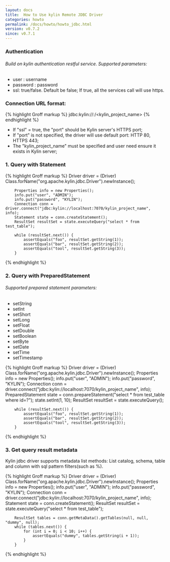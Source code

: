 ```yaml
---
layout: docs
title:  How to Use kylin Remote JDBC Driver
categories: howto
permalink: /docs/howto/howto_jdbc.html
version: v0.7.2
since: v0.7.1
---
```


### Authentication

###### Build on kylin authentication restful service. Supported parameters:
* user : username 
* password : password
* ssl: true/false. Default be false; If true, all the services call will use https.

### Connection URL format:
{% highlight Groff markup %}
jdbc:kylin://<hostname>:<port>/<kylin_project_name>
{% endhighlight %}
* If "ssl" = true, the "port" should be Kylin server's HTTPS port; 
* If "port" is not specified, the driver will use default port: HTTP 80, HTTPS 443;
* The "kylin_project_name" must be specified and user need ensure it exists in Kylin server;

### 1. Query with Statement
{% highlight Groff markup %}
        Driver driver = (Driver) Class.forName("org.apache.kylin.jdbc.Driver").newInstance();

        Properties info = new Properties();
        info.put("user", "ADMIN");
        info.put("password", "KYLIN");
        Connection conn = driver.connect("jdbc:kylin://localhost:7070/kylin_project_name", info);
        Statement state = conn.createStatement();
        ResultSet resultSet = state.executeQuery("select * from test_table");

        while (resultSet.next()) {
            assertEquals("foo", resultSet.getString(1));
            assertEquals("bar", resultSet.getString(2));
            assertEquals("tool", resultSet.getString(3));
        }
{% endhighlight %}

### 2. Query with PreparedStatement

###### Supported prepared statement parameters:
* setString
* setInt
* setShort
* setLong
* setFloat
* setDouble
* setBoolean
* setByte
* setDate
* setTime
* setTimestamp

{% highlight Groff markup %}
        Driver driver = (Driver) Class.forName("org.apache.kylin.jdbc.Driver").newInstance();
        Properties info = new Properties();
        info.put("user", "ADMIN");
        info.put("password", "KYLIN");
        Connection conn = driver.connect("jdbc:kylin://localhost:7070/kylin_project_name", info);
        PreparedStatement state = conn.prepareStatement("select * from test_table where id=?");
        state.setInt(1, 10);
        ResultSet resultSet = state.executeQuery();

        while (resultSet.next()) {
            assertEquals("foo", resultSet.getString(1));
            assertEquals("bar", resultSet.getString(2));
            assertEquals("tool", resultSet.getString(3));
        }
{% endhighlight %}

### 3. Get query result metadata
Kylin jdbc driver supports metadata list methods:
List catalog, schema, table and column with sql pattern filters(such as %).

{% highlight Groff markup %}
        Driver driver = (Driver) Class.forName("org.apache.kylin.jdbc.Driver").newInstance();
        Properties info = new Properties();
        info.put("user", "ADMIN");
        info.put("password", "KYLIN");
        Connection conn = driver.connect("jdbc:kylin://localhost:7070/kylin_project_name", info);
        Statement state = conn.createStatement();
        ResultSet resultSet = state.executeQuery("select * from test_table");

        ResultSet tables = conn.getMetaData().getTables(null, null, "dummy", null);
        while (tables.next()) {
            for (int i = 0; i < 10; i++) {
                assertEquals("dummy", tables.getString(i + 1));
            }
        }
{% endhighlight %}
